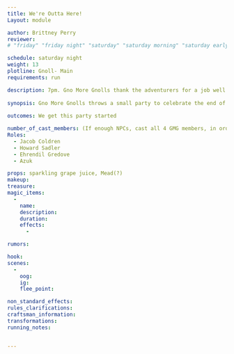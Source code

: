 ```yaml
---
title: We're Outta Here!
Layout: module

author: Brittney Perry
reviewer: 
# "friday" "friday night" "saturday" "saturday morning" "saturday early afternoon" "saturday early evening" "saturday night" "reaction" "tavern setup" "townsfolk" "randoms"

schedule: saturday night
weight: 13
plotline: Gnoll- Main
requirements: run 

description: 7pm. Gno More Gnolls thank the adventurers for a job well done, lifts a glass in celebration, and then leaves.
 
synopsis: Gno More Gnolls throws a small party to celebrate the end of the hunt. Drinks are flowing freely, talk is lively (hopefully). This party doesn't last long, as Gno More Gnolls must leave and go to their next hunt.
  
outcomes: We get this party started

number_of_cast_members: (If enough NPCs, cast all 4 GMG members, in order of importance)
Roles:
  - Jacob Coldren
  - Howard Sadler
  - Ehrendil Gredove
  - Azuk

props: sparkling grape juice, Mead(?)
makeup: 
treasure: 
magic_items:
  - 
    name: 
    description:  
    duration: 
    effects: 
      - 

rumors: 

hook: 
scenes: 
  - 
    oog: 
    ig: 
    flee_point: 

non_standard_effects: 
rules_clarifications: 
craftsman_information: 
transformations: 
running_notes: 


---
```

